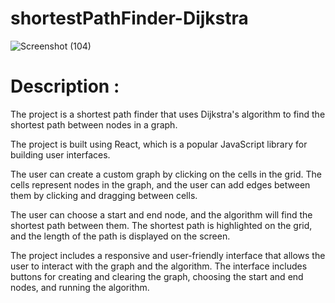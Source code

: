 # shortestPathFinder-Dijkstra
![Screenshot (104)](https://user-images.githubusercontent.com/116813193/234829360-3287767f-6819-4f65-a508-a23f63a63a79.png)



# Description :
The project is a shortest path finder that uses Dijkstra's algorithm to find the shortest path between nodes in a graph.

The project is built using React, which is a popular JavaScript library for building user interfaces.

The user can create a custom graph by clicking on the cells in the grid. The cells represent nodes in the graph, and the user can add edges between them by clicking and dragging between cells.

The user can choose a start and end node, and the algorithm will find the shortest path between them. The shortest path is highlighted on the grid, and the length of the path is displayed on the screen.

The project includes a responsive and user-friendly interface that allows the user to interact with the graph and the algorithm. The interface includes buttons for creating and clearing the graph, choosing the start and end nodes, and running the algorithm.

